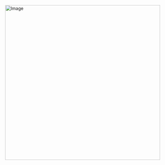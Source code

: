 <img width="500" height="500" alt="Image" src="https://github.com/user-attachments/assets/ae667b88-5f0b-4baf-bad3-058b9d91c211" />
